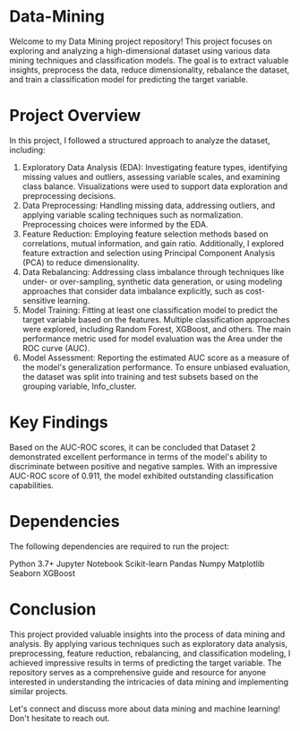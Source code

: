 # Data-Mining

Welcome to my Data Mining project repository! This project focuses on exploring and analyzing a high-dimensional dataset using various data mining techniques and classification models. The goal is to extract valuable insights, preprocess the data, reduce dimensionality, rebalance the dataset, and train a classification model for predicting the target variable.

# Project Overview
In this project, I followed a structured approach to analyze the dataset, including:
1) Exploratory Data Analysis (EDA): Investigating feature types, identifying missing values and outliers, assessing variable scales, and examining class balance. Visualizations were used to support data exploration and preprocessing decisions.
2) Data Preprocessing: Handling missing data, addressing outliers, and applying variable scaling techniques such as normalization. Preprocessing choices were informed by the EDA.
3) Feature Reduction: Employing feature selection methods based on correlations, mutual information, and gain ratio. Additionally, I explored feature extraction and selection using Principal Component Analysis (PCA) to reduce dimensionality.
4) Data Rebalancing: Addressing class imbalance through techniques like under- or over-sampling, synthetic data generation, or using modeling approaches that consider data imbalance explicitly, such as cost-sensitive learning.
5) Model Training: Fitting at least one classification model to predict the target variable based on the features. Multiple classification approaches were explored, including Random Forest, XGBoost, and others. The main performance metric used for model evaluation was the Area under the ROC curve (AUC).
6) Model Assessment: Reporting the estimated AUC score as a measure of the model's generalization performance. To ensure unbiased evaluation, the dataset was split into training and test subsets based on the grouping variable, Info_cluster.

# Key Findings
Based on the AUC-ROC scores, it can be concluded that Dataset 2 demonstrated excellent performance in terms of the model's ability to discriminate between positive and negative samples. With an impressive AUC-ROC score of 0.911, the model exhibited outstanding classification capabilities.

# Dependencies
The following dependencies are required to run the project:

Python 3.7+
Jupyter Notebook
Scikit-learn
Pandas
Numpy
Matplotlib
Seaborn
XGBoost

# Conclusion
This project provided valuable insights into the process of data mining and analysis. By applying various techniques such as exploratory data analysis, preprocessing, feature reduction, rebalancing, and classification modeling, I achieved impressive results in terms of predicting the target variable. The repository serves as a comprehensive guide and resource for anyone interested in understanding the intricacies of data mining and implementing similar projects.

Let's connect and discuss more about data mining and machine learning! Don't hesitate to reach out.

